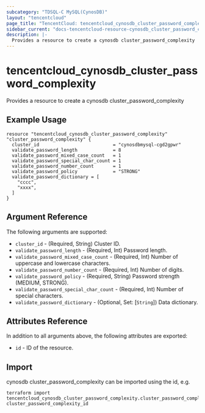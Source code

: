 ```yaml
---
subcategory: "TDSQL-C MySQL(CynosDB)"
layout: "tencentcloud"
page_title: "TencentCloud: tencentcloud_cynosdb_cluster_password_complexity"
sidebar_current: "docs-tencentcloud-resource-cynosdb_cluster_password_complexity"
description: |-
  Provides a resource to create a cynosdb cluster_password_complexity
---
```


# tencentcloud_cynosdb_cluster_password_complexity

Provides a resource to create a cynosdb cluster_password_complexity

## Example Usage

```hcl
resource "tencentcloud_cynosdb_cluster_password_complexity" "cluster_password_complexity" {
  cluster_id                           = "cynosdbmysql-cgd2gpwr"
  validate_password_length             = 8
  validate_password_mixed_case_count   = 1
  validate_password_special_char_count = 1
  validate_password_number_count       = 1
  validate_password_policy             = "STRONG"
  validate_password_dictionary = [
    "cccc",
    "xxxx",
  ]
}
```

## Argument Reference

The following arguments are supported:

* `cluster_id` - (Required, String) Cluster ID.
* `validate_password_length` - (Required, Int) Password length.
* `validate_password_mixed_case_count` - (Required, Int) Number of uppercase and lowercase characters.
* `validate_password_number_count` - (Required, Int) Number of digits.
* `validate_password_policy` - (Required, String) Password strength (MEDIUM, STRONG).
* `validate_password_special_char_count` - (Required, Int) Number of special characters.
* `validate_password_dictionary` - (Optional, Set: [`String`]) Data dictionary.

## Attributes Reference

In addition to all arguments above, the following attributes are exported:

* `id` - ID of the resource.



## Import

cynosdb cluster_password_complexity can be imported using the id, e.g.

```
terraform import tencentcloud_cynosdb_cluster_password_complexity.cluster_password_complexity cluster_password_complexity_id
```


